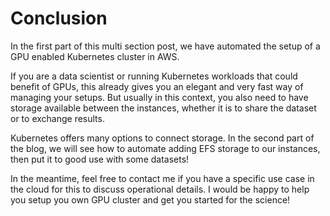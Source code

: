 # Conclusion

In the first part of this multi section post, we have automated the setup of a GPU enabled Kubernetes cluster in AWS. 

If you are a data scientist or running Kubernetes workloads that could benefit of GPUs, this already gives you an elegant and very fast way of managing your setups. But usually in this context, you also need to have storage available between the instances, whether it is to share the dataset or to exchange results. 

Kubernetes offers many options to connect storage. In the second part of the blog, we will see how to automate adding EFS storage to our instances, then put it to good use with some datasets! 

In the meantime, feel free to contact me if you have a specific use case in the cloud for this to discuss operational details. I would be happy to help you setup you own GPU cluster and get you started for the science!


